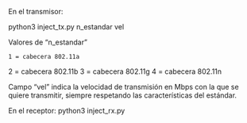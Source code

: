 En el transmisor:

python3 inject_tx.py n_estandar vel

Valores de “n_estandar”

	1 = cabecera 802.11a
  2 = cabecera 802.11b
	3 = cabecera 802.11g
  4 = cabecera 802.11n

Campo “vel” indica la velocidad de transmisión en Mbps con la que se quiere transmitir, 
siempre respetando las características del estándar. 

En el receptor:
python3 inject_rx.py 
